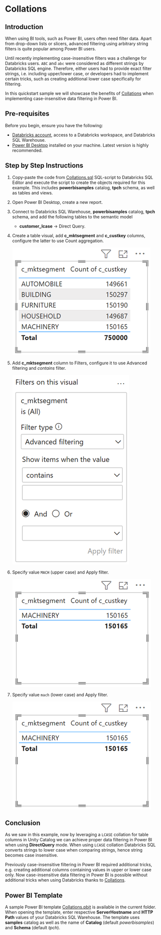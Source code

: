# Collations
## Introduction
When using BI tools, such as Power BI, users often need filter data. Apart from drop-down lists or slicers, advanced filtering using arbitrary string filters is quite popular among Power BI users.

Until recently implementing case-insensitive filters was a challenge for Databricks users. ```ABC``` and ```abc``` were considered as different strings by Databricks SQL engine. Therefore, either users had to provide exact filter strings, i.e. including upper/lower case, or developers had to implement certain tricks, such as creating additional lower case specifically for filtering.

In this quickstart sample we will showcase the benefits of [Collations](https://docs.databricks.com/aws/en/sql/language-manual/sql-ref-collation) when implementing case-insensitive data filtering in Power BI.


## Pre-requisites

Before you begin, ensure you have the following:

- [Databricks account](https://databricks.com/), access to a Databricks workspace, and Databricks SQL Warehouse. 
- [Power BI Desktop](https://powerbi.microsoft.com/desktop/) installed on your machine. Latest version is highly recommended.

  
## Step by Step Instructions
1. Copy-paste the code from [Collations.sql](./Collations.sql) SQL-script to Databricks SQL Editor and execute the script to create the objects required for this example. This includes **powerbisamples** catalog, **tpch** schema, as well as tables and views.
   
2. Open Power BI Desktop, create a new report.
   
3. Connect to Databricks SQL Warehouse, **powerbisamples** catalog, **tpch** schema, and add the following tables to the semantic model
    - **customer_lcase** → Direct Query.
      
4. Create a table visual, add **c_mktsegment** and **c_custkey** columns, configure the latter to use Count aggregation.
    
    ![Table visual](./images/Table.png)

7. Add **c_mktsegment** column to Filters, configure it to use Advanced filtering and *contains* filter. 
   
    ![Filter](./images/Filter.png)

8. Specify value ```MACH``` (upper case) and Apply filter.

    ![Filtered Table](./images/FilteredTable.png)

8. Specify value ```mach``` (lower case) and Apply filter.

    ![Filtered Table](./images/FilteredTable.png)

## Conclusion
As we saw in this example, now by leveraging a ```LCASE``` collation for table columns in Unity Catalog we can achieve proper data filtering in Power BI when using **DirectQuery** mode. When using ```LCASE``` collation Databricks SQL converts strings to lower case when comparing strings, hence string becomes case insensitive.

Previously case-insensitive filtering in Power BI required additional tricks, e.g. creating additional columns containing values in upper or lower case only. Now case-insensitive data filtering in Power BI is possible without additional tricks when using Databricks thanks to [Collations](https://docs.databricks.com/aws/en/sql/language-manual/sql-ref-collation).


## Power BI Template 

A sample Power BI template [Collations.pbit](./Collations.pbit) is available in the current folder. When opening the template, enter respective **ServerHostname** and **HTTP Path** values of your Databricks SQL Warehouse. The template uses **samples** catalog as well as the name of **Catalog** (default *powerbisamples*) and **Schema** (default *tpch*).
